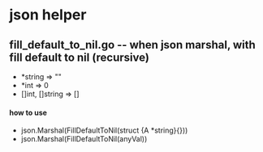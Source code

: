 # json helper

## fill_default_to_nil.go -- when json marshal, with fill default to nil (recursive)
- *string => ""
- *int => 0
- []int, []string => []

#### how to use
- json.Marshal(FillDefaultToNil(struct {A *string}{}))
- json.Marshal(FillDefaultToNil(anyVal))